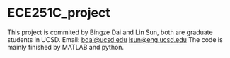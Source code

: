 # ECE251C_project
This project is commited by Bingze Dai and Lin Sun, both are graduate students in UCSD.
Email: bdai@ucsd.edu  lsun@eng.ucsd.edu
The code is mainly finished by MATLAB and python.
